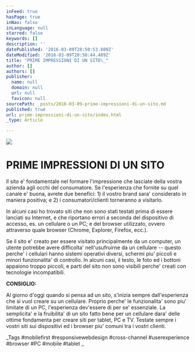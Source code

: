 ```yaml
---
inFeed: true
hasPage: true
inNav: false
inLanguage: null
starred: false
keywords: []
description: ''
datePublished: '2016-03-09T20:50:53.809Z'
dateModified: '2016-03-09T20:50:44.489Z'
title: "PRIME IMPRESSIONI DI UN SITO\_"
author: []
authors: []
publisher:
  name: null
  domain: null
  url: null
  favicon: null
sourcePath: _posts/2016-03-09-prime-impressioni-di-un-sito.md
published: true
url: prime-impressioni-di-un-sito/index.html
_type: Article

---
```

![](https://the-grid-user-content.s3-us-west-2.amazonaws.com/1d9fe963-393b-4e9b-bb48-5fc54a00b997.jpg)

# PRIME IMPRESSIONI DI UN SITO 

Il sito e' fondamentale nel formare l'impressione che lasciate della vostra azienda agli occhi del consumatore. Se l'esperienza che fornite su quel canale e' buona, avrete due benefici: 1) il vostro brand sara' considerato in maniera positiva; e 2) i consumatori/clienti torneranno a visitarlo. 

In alcuni casi ho trovato siti che non sono stati testati prima di essere lanciati su Internet, e che riportano errori a seconda del dispositivo di accesso, es. un cellulare o un PC; e del browser utilizzato, ovvero attraverso quale browser (Chrome, Explorer, Firefox, ecc.). 

Se il sito e' creato per essere visitato principalmente da un computer, un utente potrebbe avere difficolta' nell'usufruirne da un cellulare -- questo perche' i cellulari hanno sistemi operativi diversi, schermi piu' piccoli e minori funzionalita' di controllo. In alcuni casi, il testo, le foto ed i bottoni appaiono troppo piccoli, e parti del sito non sono visibili perche' creati con tecnologie incompatibili. 

**CONSIGLIO:**

Al giorno d'oggi quando si pensa ad un sito, s'inizia sempre dall'esperienza che si vuol creare su un cellulare. Proprio perche' le funzionalita' sono piu' limitate di un PC, l'esperienza dev'essere di per se' essenziale. La semplicita' e la fruibilita' di un sito fatto bene per un cellulare dara' delle ottime fondamenta per creare siti per tablet, PC e TV. Testate sempre i vostri siti sui dispositivi ed i browser piu' comuni tra i vostri clienti. 

_Tags \#mobilefirst \#responsivewebdesign \#cross-channel \#userexperience \#browser \#PC \#mobile \#tablet
_